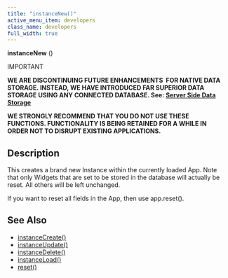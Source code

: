 ```yaml
---
title: "instanceNew()"
active_menu_item: developers
class_name: developers
full_width: true
---
```



**instanceNew** ()

IMPORTANT

**WE ARE DISCONTINUING FUTURE ENHANCEMENTS  FOR NATIVE DATA STORAGE. INSTEAD, WE HAVE INTRODUCED FAR SUPERIOR DATA STORAGE USING ANY CONNECTED DATABASE. See: [Server Side Data Storage](/developers/user-guide/product-guide/data-storage/server-side-data-storage/)**

**WE STRONGLY RECOMMEND THAT YOU DO NOT USE THESE FUNCTIONS. FUNCTIONALITY IS BEING RETAINED FOR A WHILE IN ORDER NOT TO DISRUPT EXISTING APPLICATIONS.**

## Description

This creates a brand new Instance within the currently loaded App. Note that only Widgets that are set to be stored in the database will actually be reset. All others will be left unchanged.

If you want to reset all fields in the App, then use app.reset().

## See Also

 - [instanceCreate()](/developers/user-guide/scripting-apis/client-api/instance-data-functions/instancecreate)
 - [instanceUpdate()](/developers/user-guide/scripting-apis/client-api/instance-data-functions/instancesave)
 - [instanceDelete()](/developers/user-guide/scripting-apis/client-api/instance-data-functions/instancedelete)
 - [instanceLoad()](/developers/user-guide/scripting-apis/client-api/instance-data-functions/instanceload)
 - [reset()](/developers/user-guide/scripting-apis/client-api/app-functions/refreset)

